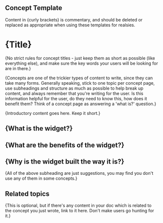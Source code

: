 ## Concept Template
Content in {curly brackets} is commentary, and should be deleted or replaced as appropriate when using these templates for realsies.

# {Title}
{No strict rules for concept titles - just keep them as short as possible (like everything else), and make sure the key words your users will be looking for are in there.}

{Concepts are one of the trickier types of content to write, since they can take many forms. Generally speaking, stick to one topic per concept page, use subheadings and structure as much as possible to help break up content, and always remember that you're writing for the user. Is this information helpful for the user, do they need to know this, how does it benefit them? Think of a concept page as answering a 'what is?' question.}

{Introductory content goes here. Keep it short.}

## {What is the widget?}

## {What are the benefits of the widget?}

## {Why is the widget built the way it is?}

{All of the above subheading are just suggestions, you may find you don't use any of them in some concepts.}

## Related topics
{This is optional, but if there's any content in your doc which is related to the concept you just wrote, link to it here. Don't make users go hunting for it.}
